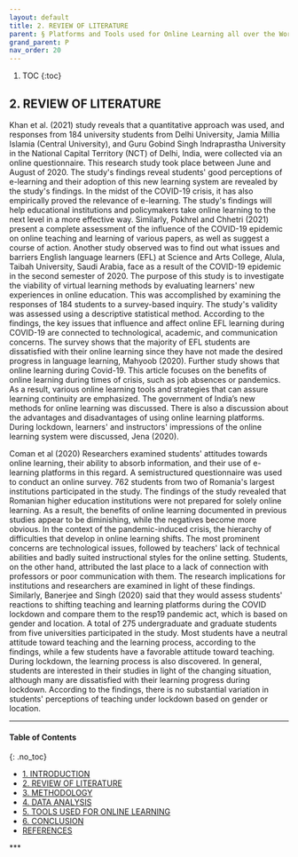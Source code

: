 ```yaml
---
layout: default
title: 2. REVIEW OF LITERATURE
parent: § Platforms and Tools used for Online Learning all over the World during Covid-19 - A Study   
grand_parent: P 
nav_order: 20 
---
```

<style>
.dont-break-out {
  /* These are technically the same, but use both */
  overflow-wrap: break-word;
  word-wrap: break-word;

     -ms-word-break: break-all;
  /* This is the dangerous one in WebKit, as it breaks things wherever */
  word-break: break-all;
  /* Instead use this non-standard one: */
  word-break: break-word;
}

.youtube-container {
    position: relative;
    width: 100%;
    height: 0;
    padding-bottom: 56.25%;
}
.youtube-video {
    position: absolute;
    top: 0;
    left: 0;
    width: 100%;
    height: 100%;
}

</style>

<div class="dont-break-out" markdown="1">

1. TOC
{:toc}

## 2. REVIEW OF LITERATURE
Khan et al. (2021) study reveals that a quantitative approach was used, and responses from 184 university students from Delhi University, Jamia Millia Islamia (Central University), and Guru Gobind Singh Indraprastha University in the National Capital Territory (NCT) of Delhi, India, were collected via an online questionnaire. This research study took place between June and August of 2020. The study's findings reveal students' good perceptions of e-learning and their adoption of this new learning system are revealed by the study's findings. In the midst of the COVID-19 crisis, it has also empirically proved the relevance of e-learning. The study's findings will help educational institutions and policymakers take online learning to the next level in a more effective way. Similarly, Pokhrel and Chhetri (2021) present a complete assessment of the influence of the COVID-19 epidemic on online teaching and learning of various papers, as well as suggest a course of action. Another study observed was to find out what issues and barriers English language learners (EFL) at Science and Arts College, Alula, Taibah University, Saudi Arabia, face as a result of the COVID-19 epidemic in the second semester of 2020. The purpose of this study is to investigate the viability of virtual learning methods by evaluating learners' new experiences in online education. This was accomplished by examining the responses of 184 students to a survey-based inquiry. The study's validity was assessed using a descriptive statistical method. According to the findings, the key issues that influence and affect online EFL learning during COVID-19 are connected to technological, academic, and communication concerns. The survey shows that the majority of EFL students are dissatisfied with their online learning since they have not made the desired progress in language learning, Mahyoob (2020). Further study shows that online learning during Covid-19. This article focuses on the benefits of online learning during times of crisis, such as job absences or pandemics. As a result, various online learning tools and strategies that can assure learning continuity are emphasized. The government of India’s new methods for online learning was discussed. There is also a discussion about the advantages and disadvantages of using online learning platforms. During lockdown, learners' and instructors' impressions of the online learning system were discussed, Jena (2020).

Coman et al (2020) Researchers examined students' attitudes towards online learning, their ability to absorb information, and their use of e-learning platforms in this regard. A semistructured questionnaire was used to conduct an online survey. 762 students from two of Romania's largest institutions participated in the study. The findings of the study revealed that Romanian higher education institutions were not prepared for solely online learning. As a result, the benefits of online learning documented in previous studies appear to be diminishing, while the negatives become more obvious. In the context of the pandemic-induced crisis, the hierarchy of difficulties that develop in online learning shifts. The most prominent concerns are technological issues, followed by teachers' lack of technical abilities and badly suited instructional styles for the online setting. Students, on the other hand, attributed the last place to a lack of connection with professors or poor communication with them. The research implications for institutions and researchers are examined in light of these findings. Similarly, Banerjee and Singh (2020) said that they would assess students' reactions to shifting teaching and learning platforms during the COVID lockdown and compare them to the resp19 pandemic act, which is based on gender and location. A total of 275 undergraduate and graduate students from five universities participated in the study. Most students have a neutral attitude toward teaching and the learning process, according to the findings, while a few students have a favorable attitude toward teaching. During lockdown, the learning process is also discovered. In general, students are interested in their studies in light of the changing situation, although many are dissatisfied with their learning progress during lockdown. According to the findings, there is no substantial variation in students' perceptions of teaching under lockdown based on gender or location.

***

#### Table of Contents
{: .no_toc}

<ul><li> <a href="/docs/P/Platforms-and-Tools-used-for-Online-Learning-all-over-the-World-during-Covid-A-Study-1/">
1. INTRODUCTION</a></li><li> <a href="/docs/P/Platforms-and-Tools-used-for-Online-Learning-all-over-the-World-during-Covid-A-Study-2/">
2. REVIEW OF LITERATURE</a></li><li> <a href="/docs/P/Platforms-and-Tools-used-for-Online-Learning-all-over-the-World-during-Covid-A-Study-3/">
3. METHODOLOGY</a></li><li> <a href="/docs/P/Platforms-and-Tools-used-for-Online-Learning-all-over-the-World-during-Covid-A-Study-4/">
4. DATA ANALYSIS</a></li><li> <a href="/docs/P/Platforms-and-Tools-used-for-Online-Learning-all-over-the-World-during-Covid-A-Study-5/">
5. TOOLS USED FOR ONLINE LEARNING</a></li><li> <a href="/docs/P/Platforms-and-Tools-used-for-Online-Learning-all-over-the-World-during-Covid-A-Study-6/">
6. CONCLUSION</a></li><li> <a href="/docs/P/Platforms-and-Tools-used-for-Online-Learning-all-over-the-World-during-Covid-A-Study-7/">
REFERENCES</a></li></ul>
***

</div>
